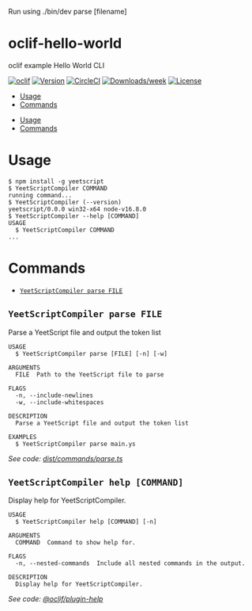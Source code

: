 Run using ./bin/dev parse [filename]

oclif-hello-world
=================

oclif example Hello World CLI

[![oclif](https://img.shields.io/badge/cli-oclif-brightgreen.svg)](https://oclif.io)
[![Version](https://img.shields.io/npm/v/oclif-hello-world.svg)](https://npmjs.org/package/oclif-hello-world)
[![CircleCI](https://circleci.com/gh/oclif/hello-world/tree/main.svg?style=shield)](https://circleci.com/gh/oclif/hello-world/tree/main)
[![Downloads/week](https://img.shields.io/npm/dw/oclif-hello-world.svg)](https://npmjs.org/package/oclif-hello-world)
[![License](https://img.shields.io/npm/l/oclif-hello-world.svg)](https://github.com/oclif/hello-world/blob/main/package.json)

<!-- toc -->
* [Usage](#usage)
* [Commands](#commands)
<!-- tocstop -->
* [Usage](#usage)
* [Commands](#commands)
<!-- tocstop -->

# Usage
<!-- usage -->
```sh-session
$ npm install -g yeetscript
$ YeetScriptCompiler COMMAND
running command...
$ YeetScriptCompiler (--version)
yeetscript/0.0.0 win32-x64 node-v16.8.0
$ YeetScriptCompiler --help [COMMAND]
USAGE
  $ YeetScriptCompiler COMMAND
...
```
<!-- usagestop -->

# Commands
<!-- commands -->
* [`YeetScriptCompiler parse FILE`](#yeetscriptcompiler-parse-file)

## `YeetScriptCompiler parse FILE`

Parse a YeetScript file and output the token list

```
USAGE
  $ YeetScriptCompiler parse [FILE] [-n] [-w]

ARGUMENTS
  FILE  Path to the YeetScript file to parse

FLAGS
  -n, --include-newlines
  -w, --include-whitespaces

DESCRIPTION
  Parse a YeetScript file and output the token list

EXAMPLES
  $ YeetScriptCompiler parse main.ys
```

_See code: [dist/commands/parse.ts](https://github.com/sidharth-anand/YeetScript/blob/v0.0.0/dist/commands/parse.ts)_

## `YeetScriptCompiler help [COMMAND]`

Display help for YeetScriptCompiler.

```
USAGE
  $ YeetScriptCompiler help [COMMAND] [-n]

ARGUMENTS
  COMMAND  Command to show help for.

FLAGS
  -n, --nested-commands  Include all nested commands in the output.

DESCRIPTION
  Display help for YeetScriptCompiler.
```

_See code: [@oclif/plugin-help](https://github.com/oclif/plugin-help/blob/v5.1.10/src/commands/help.ts)_

<!-- commandsstop -->
